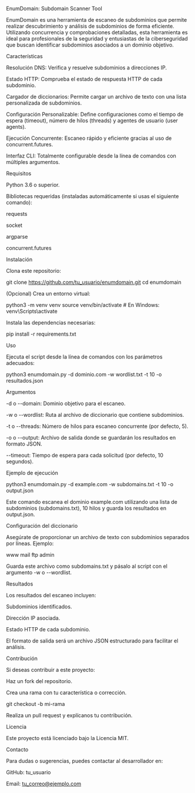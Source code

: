 EnumDomain: Subdomain Scanner Tool

EnumDomain es una herramienta de escaneo de subdominios que permite realizar descubrimiento y análisis de subdominios de forma eficiente. Utilizando concurrencia y comprobaciones detalladas, esta herramienta es ideal para profesionales de la seguridad y entusiastas de la ciberseguridad que buscan identificar subdominios asociados a un dominio objetivo.

Características

Resolución DNS: Verifica y resuelve subdominios a direcciones IP.

Estado HTTP: Comprueba el estado de respuesta HTTP de cada subdominio.

Cargador de diccionarios: Permite cargar un archivo de texto con una lista personalizada de subdominios.

Configuración Personalizable: Define configuraciones como el tiempo de espera (timeout), número de hilos (threads) y agentes de usuario (user agents).

Ejecución Concurrente: Escaneo rápido y eficiente gracias al uso de concurrent.futures.

Interfaz CLI: Totalmente configurable desde la línea de comandos con múltiples argumentos.

Requisitos

Python 3.6 o superior.

Bibliotecas requeridas (instaladas automáticamente si usas el siguiente comando):

requests

socket

argparse

concurrent.futures

Instalación

Clona este repositorio:

git clone https://github.com/tu_usuario/enumdomain.git
cd enumdomain

(Opcional) Crea un entorno virtual:

python3 -m venv venv
source venv/bin/activate # En Windows: venv\Scripts\activate

Instala las dependencias necesarias:

pip install -r requirements.txt

Uso

Ejecuta el script desde la línea de comandos con los parámetros adecuados:

python3 enumdomain.py -d dominio.com -w wordlist.txt -t 10 -o resultados.json

Argumentos

-d o --domain: Dominio objetivo para el escaneo.

-w o --wordlist: Ruta al archivo de diccionario que contiene subdominios.

-t o --threads: Número de hilos para escaneo concurrente (por defecto, 5).

-o o --output: Archivo de salida donde se guardarán los resultados en formato JSON.

--timeout: Tiempo de espera para cada solicitud (por defecto, 10 segundos).

Ejemplo de ejecución

python3 enumdomain.py -d example.com -w subdomains.txt -t 10 -o output.json

Este comando escanea el dominio example.com utilizando una lista de subdominios (subdomains.txt), 10 hilos y guarda los resultados en output.json.

Configuración del diccionario

Asegúrate de proporcionar un archivo de texto con subdominios separados por líneas. Ejemplo:

www
mail
ftp
admin

Guarda este archivo como subdomains.txt y pásalo al script con el argumento -w o --wordlist.

Resultados

Los resultados del escaneo incluyen:

Subdominios identificados.

Dirección IP asociada.

Estado HTTP de cada subdominio.

El formato de salida será un archivo JSON estructurado para facilitar el análisis.

Contribución

Si deseas contribuir a este proyecto:

Haz un fork del repositorio.

Crea una rama con tu característica o corrección.

git checkout -b mi-rama

Realiza un pull request y explícanos tu contribución.

Licencia

Este proyecto está licenciado bajo la Licencia MIT.

Contacto

Para dudas o sugerencias, puedes contactar al desarrollador en:

GitHub: tu_usuario

Email: tu_correo@ejemplo.com
